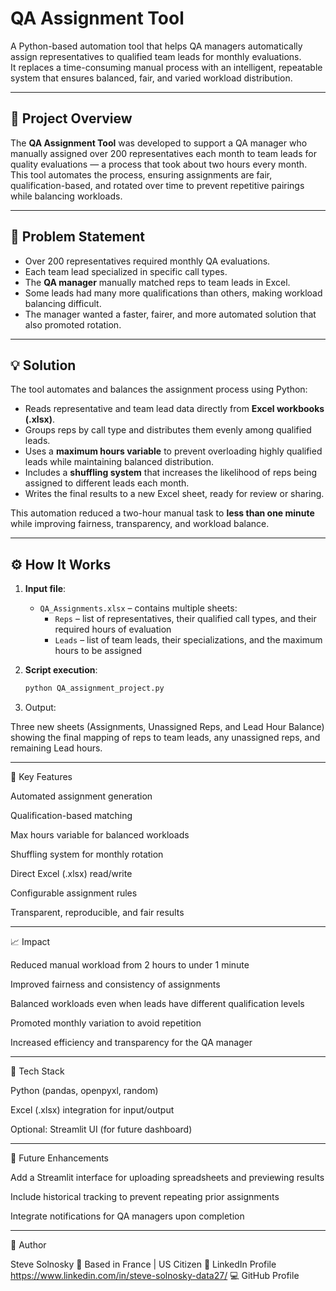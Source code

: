 # QA Assignment Tool

A Python-based automation tool that helps QA managers automatically assign representatives to qualified team leads for monthly evaluations.  
It replaces a time-consuming manual process with an intelligent, repeatable system that ensures balanced, fair, and varied workload distribution.

---

## 🧩 Project Overview

The **QA Assignment Tool** was developed to support a QA manager who manually assigned over 200 representatives each month to team leads for quality evaluations — a process that took about two hours every month.  
This tool automates the process, ensuring assignments are fair, qualification-based, and rotated over time to prevent repetitive pairings while balancing workloads.

---

## 🎯 Problem Statement

- Over 200 representatives required monthly QA evaluations.  
- Each team lead specialized in specific call types.  
- The **QA manager** manually matched reps to team leads in Excel.  
- Some leads had many more qualifications than others, making workload balancing difficult.  
- The manager wanted a faster, fairer, and more automated solution that also promoted rotation.

---

## 💡 Solution

The tool automates and balances the assignment process using Python:
- Reads representative and team lead data directly from **Excel workbooks (.xlsx)**.  
- Groups reps by call type and distributes them evenly among qualified leads.  
- Uses a **maximum hours variable** to prevent overloading highly qualified leads while maintaining balanced distribution.  
- Includes a **shuffling system** that increases the likelihood of reps being assigned to different leads each month.  
- Writes the final results to a new Excel sheet, ready for review or sharing.  

This automation reduced a two-hour manual task to **less than one minute** while improving fairness, transparency, and workload balance.

---

## ⚙️ How It Works

1. **Input file**:  
   - `QA_Assignments.xlsx` – contains multiple sheets:
     - `Reps` – list of representatives, their qualified call types, and their required hours of evaluation 
     - `Leads` – list of team leads, their specializations, and the maximum hours to be assigned 

2. **Script execution**:
   ```bash
   python QA_assignment_project.py

3. Output:

Three new sheets (Assignments, Unassigned Reps, and Lead Hour Balance) showing the final mapping of reps to team leads, any unassigned reps, and remaining Lead hours.





---

🧠 Key Features

Automated assignment generation

Qualification-based matching

Max hours variable for balanced workloads

Shuffling system for monthly rotation

Direct Excel (.xlsx) read/write

Configurable assignment rules

Transparent, reproducible, and fair results



---

📈 Impact

Reduced manual workload from 2 hours to under 1 minute

Improved fairness and consistency of assignments

Balanced workloads even when leads have different qualification levels

Promoted monthly variation to avoid repetition

Increased efficiency and transparency for the QA manager



---

🧰 Tech Stack

Python (pandas, openpyxl, random)

Excel (.xlsx) integration for input/output

Optional: Streamlit UI (for future dashboard)



---

🚀 Future Enhancements

Add a Streamlit interface for uploading spreadsheets and previewing results

Include historical tracking to prevent repeating prior assignments

Integrate notifications for QA managers upon completion



---

👤 Author

Steve Solnosky
📍 Based in France | US Citizen
💼 LinkedIn Profile https://www.linkedin.com/in/steve-solnosky-data27/
💻 GitHub Profile
